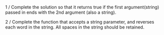 1 / Complete the solution so that it returns true if the first argument(string) passed in ends with the 2nd argument (also a string).

2 / Complete the function that accepts a string parameter, and reverses each word in the string. All spaces in the string should be retained.
